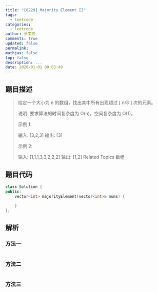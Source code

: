 ```yaml
---
title: "[0229] Majority Element II"
tags:
  - leetcode
categories:
  - leetcode
author: 张学志
comments: true
updated: false
permalink:
mathjax: false
top: false
description: ...
date: 2020-01-01 00:03:49
---
```


## 题目描述

> 给定一个大小为 n 的数组，找出其中所有出现超过 ⌊ n/3 ⌋ 次的元素。 
> 
> 说明: 要求算法的时间复杂度为 O(n)，空间复杂度为 O(1)。 
> 
> 示例 1: 
> 
> 输入: [3,2,3]
> 输出: [3] 
> 
> 示例 2: 
> 
> 输入: [1,1,1,3,3,2,2,2]
> 输出: [1,2] 
> Related Topics 数组

## 题目代码

```cpp
class Solution {
public:
    vector<int> majorityElement(vector<int>& nums) {
        
    }
};
```

## 解析

### 方法一

```cpp

```

### 方法二

```cpp

```

### 方法三

```cpp

```

